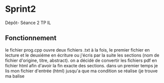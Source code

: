 # Sprint2
Dépôt- Séance 2 TP IL

## Fonctionnement 
le fichier prog.cpp ouvre deux fichiers .txt à la fois, le premier fichier en lecture et le deuxiéme en écriture ou j'écris par la suite les sections (nom de fichier d'origine, titre, abstract). on a décidé de convertir les fichiers pdf en fichier html afin d'avoir la fin exacte des sections. dans un premier temps je lis  mon fichier d'entrée (html) jusqu'a que ma condition se réalise (je trouve ma balise <title>) aprés je renvoie un nouveau objet string qui contient que mon titre grace a les deux methode find qui renvoie la position de la chaine qui est en parametre et la methode substr qui renvoie la sous chaine. ...

(a continuer ) 

## commandes 

**convertion pdf**
> pdftotext -raw -layout  Boudin-Torres-2006.pdf -bbox